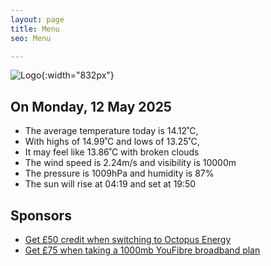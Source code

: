 ```yaml
---
layout: page
title: Menu
seo: Menu

---
```


![Logo](/images/logo.jpg){:width="832px"}

<!-- weather_marker starts -->
## On Monday, 12 May 2025

- The average temperature today is 14.12˚C,
- With highs of 14.99˚C and lows of 13.25˚C,
- It may feel like 13.86˚C with broken clouds
- The wind speed is 2.24m/s and visibility is 10000m
- The pressure is 1009hPa and humidity is 87%
- The sun will rise at 04:19 and set at 19:50

<!-- weather_marker ends -->

## Sponsors

- [Get £50 credit when switching to Octopus Energy](https://bit.ly/3oD1nnS)
- [Get £75 when taking a 1000mb YouFibre broadband plan](https://aklam.io/91zWhU?)
